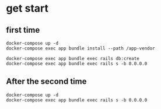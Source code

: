 # get start
## first time
```
docker-compose up -d
docker-compose exec app bundle install --path /app-vendor

docker-compose exec app bundle exec rails db:create
docker-compose exec app bundle exec rails s -b 0.0.0.0
```

## After the second time
```
docker-compose up -d
docker-compose exec app bundle exec rails s -b 0.0.0.0
```
